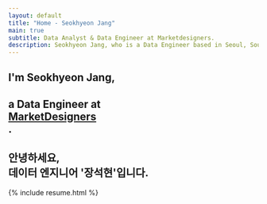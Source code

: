 ```yaml
---
layout: default
title: "Home - Seokhyeon Jang"
main: true
subtitle: Data Analyst & Data Engineer at Marketdesigners.
description: Seokhyeon Jang, who is a Data Engineer based in Seoul, South Korea. | 안녕하세요, 데이터 엔지니어 '장석현'입니다. 마켓디자이너스에서 일하고 있습니다.
---
```


<div class="intro-animation">
<section class="explanation">
    <h1 class="intro">
    I'm Seokhyeon Jang,
    </h1>
    <h1 class="intro">a Data Engineer at 
        <div class="intro-link">
            <a class="transition" href="https://marketdesigners.com/" target="_blank">
                MarketDesigners
            </a>
            <div class="underline-mask transition"></div>
            <div class="underline"></div>
        </div>.
    </h1>
    <h2 class="intro">안녕하세요,<br> 데이터 엔지니어 '장석현'입니다. </h2>
</section>
</div>

{% include resume.html %}
